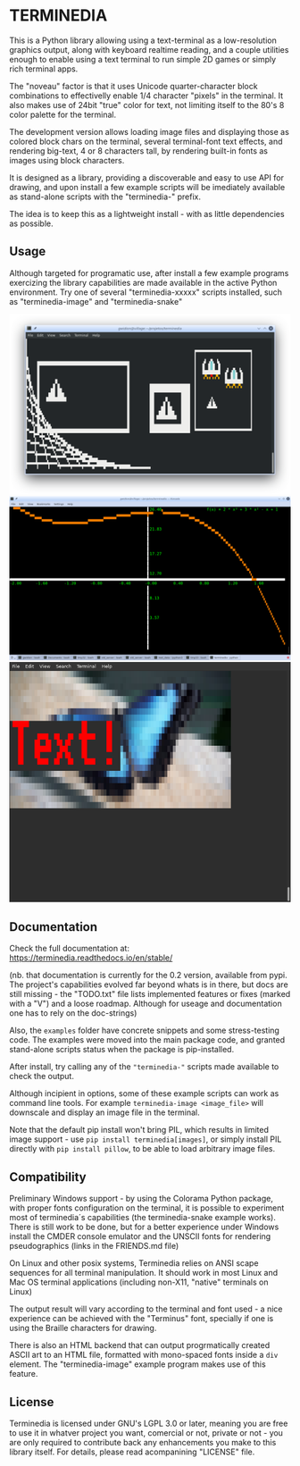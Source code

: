 TERMINEDIA
===========

This is a Python library allowing using a text-terminal as a low-resolution graphics
output, along with keyboard realtime reading, and a couple utilities
enough to enable using a text terminal to run simple 2D games or simply rich terminal
apps.

The "noveau" factor is that it uses Unicode quarter-character block combinations
to effectivelly enable 1/4 character "pixels" in the terminal. It also makes
use of 24bit "true" color for text, not limiting itself to the 80's
8 color palette for the terminal.

The development version allows loading image files and displaying those
as colored block chars on the terminal, several terminal-font text effects,
and rendering big-text, 4 or 8 characters tall, by rendering
built-in fonts as images using block characters.

It is designed as a library, providing a discoverable and easy to
use API for drawing, and upon install a few example scripts
will be imediately available as stand-alone scripts
with the "terminedia-" prefix.

The idea is to keep this as a lightweight install - with
as little dependencies as possible.

Usage
-------

Although targeted for programatic use, after install a few example
programs exercizing the library capabilities are made available
in the active Python environment. Try one of several "terminedia-xxxxx" 
scripts installed, such as "terminedia-image" and "terminedia-snake"


![Messy screenshot with current capabilities](docs/screenshot_01.png)
![Graph plot output example](docs/screenshot_02.png)
![Image rendering and big-text](docs/screenshot_04.png)

Documentation
--------------

Check the full documentation at:
    https://terminedia.readthedocs.io/en/stable/

(nb. that documentation is currently for the 0.2 version,
available from pypi. The project's capabilities
evolved far beyond whats is in there, but docs are
still missing - the "TODO.txt" file lists implemented
features or fixes (marked with a "V") and a loose roadmap.
Although for useage and documentation one has to rely
on the doc-strings)

Also, the ``examples`` folder have concrete snippets and
some stress-testing code. The examples
were moved into the main package code, and granted stand-alone
scripts status when the package is pip-installed.

After install, try calling any of the `"terminedia-"` scripts
made available to check the output.

Although incipient in options, some of these example
scripts can work as command line tools. For example
`terminedia-image <image_file>` will downscale and display
an image file in the terminal.

Note that the default pip install won't bring PIL, which results in
limited image support - use `pip install terminedia[images]`,
or simply install PIL directly with `pip install pillow`,
to be able to load arbitrary image files.



Compatibility
--------------

Preliminary Windows support - by using the Colorama Python package,
with proper fonts configuration on the terminal, it is possible
to experiment most of terminedia´s capabilities (the terminedia-snake
example works).  There is still work to be done, but for a better
experience under Windows install the CMDER console emulator
and the UNSCII fonts for rendering pseudographics (links in the 
FRIENDS.md file)

On Linux and other posix systems, Terminedia relies
on ANSI scape sequences for all terminal manipulation. It should work
in most Linux and Mac OS terminal applications (including non-X11,
"native" terminals on Linux)

The output result will vary according to the terminal
and font used - a nice experience can be achieved
with the "Terminus" font, specially if one is using
the Braille characters for drawing.

There is also an HTML backend that can output progrmatically
created ASCII art to an HTML file, formatted with 
mono-spaced fonts inside a `div` element. The
"terminedia-image" example program makes use
of this feature.


License
--------
Terminedia is licensed under GNU's LGPL 3.0 or later, meaning you
are free to use it in whatver project you want, comercial or not,
private or not - you are only required to contribute back any
enhancements you make to this library itself.
For details, please read acompanining "LICENSE" file.
